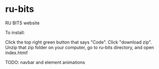 # ru-bits
RU BITS website

To install: 

Click the top right green button that says "Code". Click "download zip". Unzip that zip folder on your computer, go to ru-bits directory, and open index.html!

TODO: navbar and element animations
